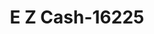 ---
f_zip-code: 45690
f_state-code: OH
title: E Z Cash-16225
f_phone: 740-947-9944
f_city-only: Waverly
f_address: 810 W 2nd Street Waverly
f_location-unique-id: '16225'
slug: e-z-cash-16225
updated-on: '2024-05-30T13:46:58.046Z'
created-on: '2024-05-30T13:36:59.803Z'
published-on: '2024-05-30T13:54:32.469Z'
f_city-state: cms/city/waverly-oh.md
f_company: cms/company/e-z-cash.md
f_state: cms/state/ohio.md
layout: '[payday-loan].html'
tags: payday-loan
---